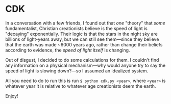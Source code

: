 # CDK

In a conversation with a few friends, I found out that *one* "theory" that
*some* fundamentalist, Christian creationists believe is the speed of light is
"decaying" exponentially. Their logic is that the stars in the night sky are
billions of light-years away, but we can still see them—since they believe
that the earth was made ~6000 years ago, rather than change their beliefs
according to evidence, the *speed of light itself* is changing.

Out of disgust, I decided to do some calculations for them. I couldn't find any
information on a physical mechanism—why would anyone try to say the speed of
light is slowing down?—so I assumed an idealized system.

All you need to do to run this is run `$ python cdk.py <year>`, where 
`<year>` is whatever year it is relative to whatever age creationists
deem the earth.

Enjoy!
